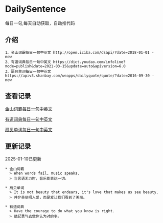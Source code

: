 # DailySentence

每日一句,每天自动获取，自动推代码

## 介绍

```
1、金山词霸每日一句中英文 http://open.iciba.com/dsapi/?date=2018-01-01 - now
2、有道词典每日一句中英文 https://dict.youdao.com/infoline?mode=publish&date=2021-03-15&update=auto&apiversion=6.0
3、扇贝单词每日一句中英文 https://apiv3.shanbay.com/weapps/dailyquote/quote/?date=2016-09-30 - now
```

## 查看记录

[金山词霸每日一句中英文](./data/iciba/)

[有道词典每日一句中英文](./data/youdao/)

[扇贝单词每日一句中英文](./data/shanbay/)

## 更新记录
2025-01-10已更新 
```
* 金山词霸
  > When words fail, music speaks.
  > 当言语无力时，音乐能表达一切。

* 扇贝单词
  > It is not beauty that endears, it's love that makes us see beauty.
  > 并非美丽招人爱，而是爱让我们看到了美丽。

* 有道词典
  > Have the courage to do what you know is right.
  > 鼓起勇气去做你认为对的事。

```
